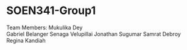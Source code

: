 # SOEN341-Group1
Team Members: 
Mukulika Dey   
Gabriel Belanger
Senaga Velupillai
Jonathan Sugumar
Samrat Debroy
Regina Kandiah